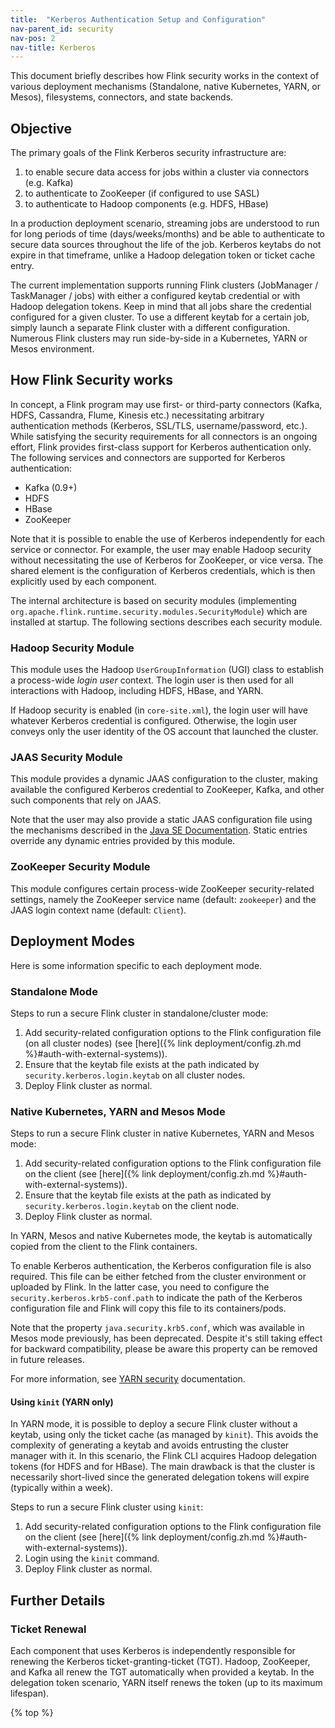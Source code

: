 ```yaml
---
title:  "Kerberos Authentication Setup and Configuration"
nav-parent_id: security
nav-pos: 2
nav-title: Kerberos
---
```

<!--
Licensed to the Apache Software Foundation (ASF) under one
or more contributor license agreements.  See the NOTICE file
distributed with this work for additional information
regarding copyright ownership.  The ASF licenses this file
to you under the Apache License, Version 2.0 (the
"License"); you may not use this file except in compliance
with the License.  You may obtain a copy of the License at

  http://www.apache.org/licenses/LICENSE-2.0

Unless required by applicable law or agreed to in writing,
software distributed under the License is distributed on an
"AS IS" BASIS, WITHOUT WARRANTIES OR CONDITIONS OF ANY
KIND, either express or implied.  See the License for the
specific language governing permissions and limitations
under the License.
-->

This document briefly describes how Flink security works in the context of various deployment mechanisms (Standalone, native Kubernetes, YARN, or Mesos),
filesystems, connectors, and state backends.

## Objective
The primary goals of the Flink Kerberos security infrastructure are:

1. to enable secure data access for jobs within a cluster via connectors (e.g. Kafka)
2. to authenticate to ZooKeeper (if configured to use SASL)
3. to authenticate to Hadoop components (e.g. HDFS, HBase) 

In a production deployment scenario, streaming jobs are understood to run for long periods of time (days/weeks/months) and be able to authenticate to secure 
data sources throughout the life of the job.  Kerberos keytabs do not expire in that timeframe, unlike a Hadoop delegation token
or ticket cache entry.

The current implementation supports running Flink clusters (JobManager / TaskManager / jobs) with either a configured keytab credential
or with Hadoop delegation tokens.   Keep in mind that all jobs share the credential configured for a given cluster.   To use a different keytab
for a certain job, simply launch a separate Flink cluster with a different configuration.   Numerous Flink clusters may run side-by-side in a Kubernetes, YARN
or Mesos environment.

## How Flink Security works
In concept, a Flink program may use first- or third-party connectors (Kafka, HDFS, Cassandra, Flume, Kinesis etc.) necessitating arbitrary authentication methods (Kerberos, SSL/TLS, username/password, etc.).  While satisfying the security requirements for all connectors is an ongoing effort,
Flink provides first-class support for Kerberos authentication only.  The following services and connectors are supported for Kerberos authentication:

- Kafka (0.9+)
- HDFS
- HBase
- ZooKeeper

Note that it is possible to enable the use of Kerberos independently for each service or connector.  For example, the user may enable 
Hadoop security without necessitating the use of Kerberos for ZooKeeper, or vice versa.    The shared element is the configuration of 
Kerberos credentials, which is then explicitly used by each component.

The internal architecture is based on security modules (implementing `org.apache.flink.runtime.security.modules.SecurityModule`) which
are installed at startup.  The following sections describes each security module.

### Hadoop Security Module
This module uses the Hadoop `UserGroupInformation` (UGI) class to establish a process-wide *login user* context.   The login user is
then used for all interactions with Hadoop, including HDFS, HBase, and YARN.

If Hadoop security is enabled (in `core-site.xml`), the login user will have whatever Kerberos credential is configured.  Otherwise,
the login user conveys only the user identity of the OS account that launched the cluster.

### JAAS Security Module
This module provides a dynamic JAAS configuration to the cluster, making available the configured Kerberos credential to ZooKeeper,
Kafka, and other such components that rely on JAAS.

Note that the user may also provide a static JAAS configuration file using the mechanisms described in the [Java SE Documentation](http://docs.oracle.com/javase/7/docs/technotes/guides/security/jgss/tutorials/LoginConfigFile.html).   Static entries override any
dynamic entries provided by this module.

### ZooKeeper Security Module
This module configures certain process-wide ZooKeeper security-related settings, namely the ZooKeeper service name (default: `zookeeper`)
and the JAAS login context name (default: `Client`).

## Deployment Modes
Here is some information specific to each deployment mode.

### Standalone Mode

Steps to run a secure Flink cluster in standalone/cluster mode:

1. Add security-related configuration options to the Flink configuration file (on all cluster nodes) (see [here]({% link deployment/config.zh.md %}#auth-with-external-systems)).
2. Ensure that the keytab file exists at the path indicated by `security.kerberos.login.keytab` on all cluster nodes.
3. Deploy Flink cluster as normal.

### Native Kubernetes, YARN and Mesos Mode

Steps to run a secure Flink cluster in native Kubernetes, YARN and Mesos mode:

1. Add security-related configuration options to the Flink configuration file on the client (see [here]({% link deployment/config.zh.md %}#auth-with-external-systems)).
2. Ensure that the keytab file exists at the path as indicated by `security.kerberos.login.keytab` on the client node.
3. Deploy Flink cluster as normal.

In YARN, Mesos and native Kubernetes mode, the keytab is automatically copied from the client to the Flink containers.

To enable Kerberos authentication, the Kerberos configuration file is also required. This file can be either fetched from the cluster environment or uploaded by Flink. In the latter case, you need to configure the `security.kerberos.krb5-conf.path` to indicate the path of the Kerberos configuration file and Flink will copy this file to its containers/pods.

Note that the property `java.security.krb5.conf`, which was available in Mesos mode previously, has been deprecated. Despite it's still taking effect for backward compatibility, please be aware this property can be removed in future releases.

For more information, see <a href="https://github.com/apache/hadoop/blob/trunk/hadoop-yarn-project/hadoop-yarn/hadoop-yarn-site/src/site/markdown/YarnApplicationSecurity.md">YARN security</a> documentation.

#### Using `kinit` (YARN only)

In YARN mode, it is possible to deploy a secure Flink cluster without a keytab, using only the ticket cache (as managed by `kinit`).
This avoids the complexity of generating a keytab and avoids entrusting the cluster manager with it.  In this scenario, the Flink CLI acquires Hadoop delegation tokens (for HDFS and for HBase).
The main drawback is that the cluster is necessarily short-lived since the generated delegation tokens will expire (typically within a week).

Steps to run a secure Flink cluster using `kinit`:

1. Add security-related configuration options to the Flink configuration file on the client (see [here]({% link deployment/config.zh.md %}#auth-with-external-systems)).
2. Login using the `kinit` command.
3. Deploy Flink cluster as normal.

## Further Details

### Ticket Renewal
Each component that uses Kerberos is independently responsible for renewing the Kerberos ticket-granting-ticket (TGT).
Hadoop, ZooKeeper, and Kafka all renew the TGT automatically when provided a keytab.  In the delegation token scenario,
YARN itself renews the token (up to its maximum lifespan).

{% top %}
